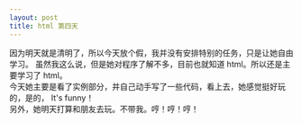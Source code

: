 ```yaml
---
layout: post
title: html 第四天
---
```


因为明天就是清明了，所以今天放个假，我并没有安排特别的任务，只是让她自由学习。 
  虽然我这么说，但是她对程序了解不多，目前也就知道 html。所以还是主要学习了 html。  
  今天她主要是看了实例部分，并自己动手写了一些代码，看上去，她感觉挺好玩的，是的， It's funny！  
  另外，她明天打算和朋友去玩。不带我。哼！哼！哼！ 
